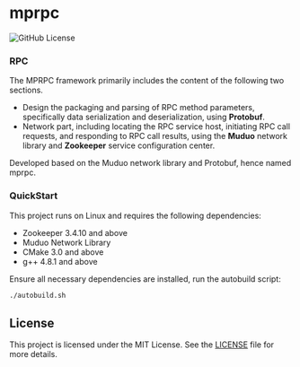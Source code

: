 # mprpc
![GitHub License](https://img.shields.io/github/license/xykCs/mprpc?color=%23FFD700)

### RPC
The MPRPC framework primarily includes the content of the following two sections.
- Design the packaging and parsing of RPC method parameters, specifically data serialization and deserialization, using **Protobuf**.
- Network part, including locating the RPC service host, initiating RPC call requests, and responding to RPC call results, using the **Muduo** network library and **Zookeeper** service configuration center.

Developed based on the Muduo network library and Protobuf, hence named mprpc.

### QuickStart
This project runs on Linux and requires the following dependencies:
- Zookeeper 3.4.10 and above
- Muduo Network Library
- CMake 3.0 and above
- g++ 4.8.1 and above

Ensure all necessary dependencies are installed, run the autobuild script:
```sh
./autobuild.sh
```

## License
This project is licensed under the MIT License. See the [LICENSE](./LICENSE) file for more details.
